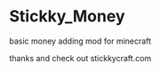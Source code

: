 Stickky_Money
=============

basic money adding mod for minecraft

thanks and check out stickkycraft.com

